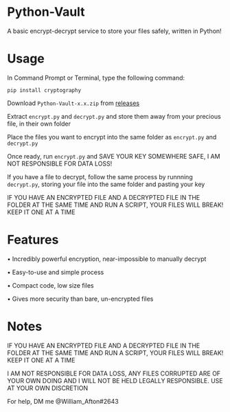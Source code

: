 # Python-Vault
A basic encrypt-decrypt service to store your files safely, written in Python!

# Usage
In Command Prompt or Terminal, type the following command:
```
pip install cryptography
```

Download `Python-Vault-x.x.zip` from [releases](https://github.com/WilliamAfton-codes/Python-Vault/releases/)

Extract `encrypt.py` and `decrypt.py` and store them away from your precious file, in their own folder

Place the files you want to encrypt into the same folder as `encrypt.py` and `decrypt.py`

Once ready, run `encrypt.py` and SAVE YOUR KEY SOMEWHERE SAFE, I AM NOT RESPONSIBLE FOR DATA LOSS!

If you have a file to decrypt, follow the same process by runnning `decrypt.py`, storing your file into the same folder and pasting your key


IF YOU HAVE AN ENCRYPTED FILE AND A DECRYPTED FILE IN THE FOLDER AT THE SAME TIME AND RUN A SCRIPT, YOUR FILES WILL BREAK! KEEP IT ONE AT A TIME

# Features
 • Incredibly powerful encryption, near-impossible to manually decrypt
 
 • Easy-to-use and simple process
 
 • Compact code, low size files

 • Gives more security than bare, un-encrypted files
 
# Notes

IF YOU HAVE AN ENCRYPTED FILE AND A DECRYPTED FILE IN THE FOLDER AT THE SAME TIME AND RUN A SCRIPT, YOUR FILES WILL BREAK! KEEP IT ONE AT A TIME

I AM NOT RESPONSIBLE FOR DATA LOSS, ANY FILES CORRUPTED ARE OF YOUR OWN DOING AND I WILL NOT BE HELD LEGALLY RESPONSIBLE. USE AT YOUR OWN DISCRETION

For help, DM me @William_Afton#2643
